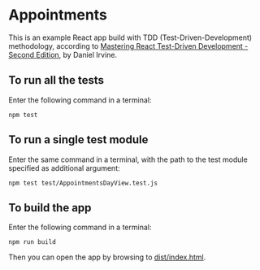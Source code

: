 # Appointments
This is an example React app build with TDD (Test-Driven-Development) methodology, according to 
[Mastering React Test-Driven Development - Second Edition](https://subscription.packtpub.com/book/web-development/9781803247120/25), by Daniel Irvine.

## To run all the tests
Enter the following command in a terminal:
```
npm test
```

## To run a single test module
Enter the same command in a terminal, with the path to the test module specified as additional argument:
```
npm test test/AppointmentsDayView.test.js
```

## To build the app
Enter the following command in a terminal:
```
npm run build
```

Then you can open the app by browsing to [dist/index.html](./dist/index.html).